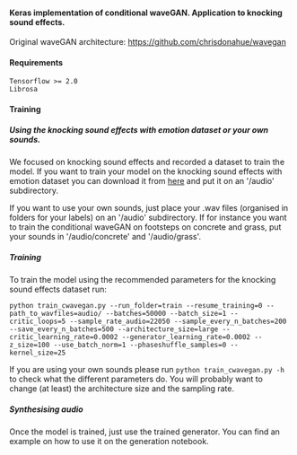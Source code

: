 #### Keras implementation of conditional waveGAN. Application to knocking sound effects.

Original waveGAN architecture: https://github.com/chrisdonahue/wavegan

#### Requirements
```
Tensorflow >= 2.0
Librosa
```

#### Training

##### Using the knocking sound effects with emotion dataset or your own sounds.

We focused on knocking sound effects and recorded a dataset to train the model. If you want to train your model on the knocking sound effects with emotion dataset you can download it from [here](https://zenodo.org/record/3668503) and put it on an '/audio' subdirectory.

If you want to use your own sounds, just place your .wav files (organised in folders for your labels) on an '/audio' subdirectory. If for instance you want to train the conditional waveGAN on footsteps on concrete and grass, put your sounds in '/audio/concrete' and '/audio/grass'.

##### Training

To train the model using the recommended parameters for the knocking sound effects dataset run:

```
python train_cwavegan.py --run_folder=train --resume_training=0 --path_to_wavfiles=audio/ --batches=50000 --batch_size=1 --critic_loops=5 --sample_rate_audio=22050 --sample_every_n_batches=200 --save_every_n_batches=500 --architecture_size=large --critic_learning_rate=0.0002 --generator_learning_rate=0.0002 --z_size=100 --use_batch_norm=1 --phaseshuffle_samples=0 --kernel_size=25
```

If you are using your own sounds please run ``` python train_cwavegan.py -h ``` to check what the different parameters do. You will probably want to change (at least) the architecture size and the sampling rate.

##### Synthesising audio

Once the model is trained, just use the trained generator. You can find an example on how to use it on the generation notebook.

